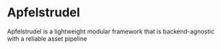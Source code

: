 # Apfelstrudel
Apfelstrudel is a lightweight modular framework that is backend-agnostic with a reliable asset pipeline
